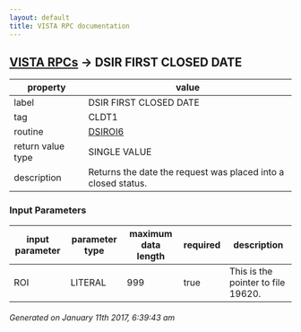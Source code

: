 ```yaml
---
layout: default
title: VISTA RPC documentation
---
```




## [VISTA RPCs](TableOfContent.md) &#8594; DSIR FIRST CLOSED DATE 

 property | value 
--- | --- 
 label | DSIR FIRST CLOSED DATE
 tag | CLDT1
 routine | [DSIROI6](http://code.osehra.org/dox/Routine_DSIROI6_source.html)
 return value type | SINGLE VALUE
 description | Returns the date the request was placed into a closed status.

### Input Parameters

| input parameter | parameter type | maximum data length | required | description | 
| --- | --- | --- | --- | --- | 
| ROI | LITERAL | 999 | true | This is the pointer to file 19620. | 




 ###### Generated on January 11th 2017, 6:39:43 am